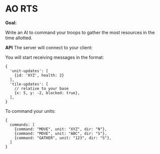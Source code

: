 AO RTS
======



**Goal:**

Write an AI to command your troops to gather the most resources in the time allotted.

**API**
The server will connect to your client:

You will start receiving messages in the format:


    {
      'unit-updates': [
        {id: 'XYZ', health: 2}
      ],
      'tile-updates': [
        // relative to your base
        {x: 5, y: -2, blocked: true},
      ],
    }
    
To command your units:


    {
      commands: [
        {command: "MOVE", unit: "XYZ", dir: "N"},
        {command: "MOVE", unit: "ABC", dir: "S"},
        {command: "GATHER", unit: "123", dir: "S"},
      ]
    }
